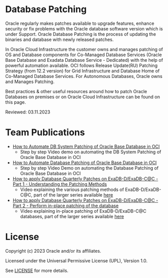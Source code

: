 # Database Patching
 
Oracle regularly makes patches available to upgrade features, enhance security or fix problems with the Oracle database software version which is under Support. Oracle Database Patching is the process of updating the binaries and database with newly released patches.

In Oracle Cloud Infrastructure the customer owns and manages patching of OS and Database components for Co-Managed Database Services (Oracle Base Database and Exadata Database Service - Dedicated) with the help of powerful automation available. OCI follows Release Update(RU) Patching Strategy (from 12.2 version) for Grid Infrastructure and Database Home of Co-Managed Database Services. For Autonomous Databases, Oracle owns and Manages Patching.

Best practices & other useful resources around how to patch Oracle Databases on premises or on Oracle Cloud Infrastructure can be found on this page.
 
Reviewed: 03.11.2023

# Team Publications
 
- [How to Automate DB System Patching of Oracle Base Database in OCI](https://youtu.be/o_0KdVY631Y)
    - Step by step Video demo on automating the DB System Patching of Oracle Base Database in OCI
- [How to Automate Database Patching of Oracle Base Database in OCI](https://youtu.be/lzGQ0IgVbBE)
    - Step by step Video Demo on automating the Database Patching of Oracle Base Database in OCI
- [How to apply Database Quarterly Patches on ExaDB-D/ExaDB-C@C - Part 1 - Understanding the Patching Methods](https://www.youtube.com/watch?v=3LRCR16JMBY&list=PLMQIPzhkeafSri_Jo1FEel10Y7GNO_JJS&index=2)
    - Video explaining the various patching methods of ExaDB-D/ExaDB-C@C, part of the larger series available [here](https://www.youtube.com/playlist?list=PLMQIPzhkeafSri_Jo1FEel10Y7GNO_JJS)
- [How to apply Database Quarterly Patches on ExaDB-D/ExaDB-C@C - Part 2 - Perform in-place patching of the database](https://www.youtube.com/watch?v=pNRnwMobtfU&list=PLMQIPzhkeafSri_Jo1FEel10Y7GNO_JJS&index=3)
    - Video explaining in-place patching of ExaDB-D/ExaDB-C@C databases, part of the larger series available [here](https://www.youtube.com/playlist?list=PLMQIPzhkeafSri_Jo1FEel10Y7GNO_JJS)

# License
 
Copyright (c) 2023 Oracle and/or its affiliates.
 
Licensed under the Universal Permissive License (UPL), Version 1.0.
 
See [LICENSE](https://github.com/oracle-devrel/technology-engineering/blob/main/LICENSE) for more details.